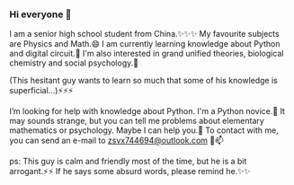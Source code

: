 ### Hi everyone 👋
I am a senior high school student from China.✨✨✨
My favourite subjects are Physics and Math.😄
I am currently learning knowledge about Python and digital circuit.🔭
I'm also interested in grand unified theories, biological chemistry and social psychology.🌱

(This hesitant guy wants to learn so much that some of his knowledge is superficial...)⚡⚡⚡

I’m looking for help with knowledge about Python. I'm a Python novice.🤔
It may sounds strange, but you can tell me problems about elementary mathematics or psychology. Maybe I can help you.👯
To contact with me, you can send an e-mail to  zsvx744694@outlook.com  💬📫

ps: This guy is calm and friendly most of the time, but he is a bit arrogant.⚡⚡
    If he says some absurd words, please remind he.✨✨
